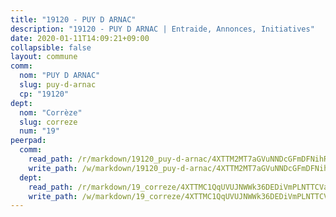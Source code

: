 ```yaml
---
title: "19120 - PUY D ARNAC"
description: "19120 - PUY D ARNAC | Entraide, Annonces, Initiatives"
date: 2020-01-11T14:09:21+09:00
collapsible: false
layout: commune
comm:
  nom: "PUY D ARNAC"
  slug: puy-d-arnac
  cp: "19120"
dept:
  nom: "Corrèze"
  slug: correze
  num: "19"
peerpad:
  comm:
    read_path: /r/markdown/19120_puy-d-arnac/4XTTM2MT7aGVuNNDcGFmDFNihRE3qji8oC1mFYWbx4RFzkJ8v
    write_path: /w/markdown/19120_puy-d-arnac/4XTTM2MT7aGVuNNDcGFmDFNihRE3qji8oC1mFYWbx4RFzkJ8v-K3TgV5zyZmfiyZZ51RRbH1GxpkLDHqxS7hqZz6Lk6v9GDEM81FkchF9jUXfBPoRC8eMVg5Kj6NJmKuHP9jEDFzryWRvsrmHfX5X9Qf87hAS6ZGQgyzsi25Tt815MbMFeFPu2yGyU
  dept:
    read_path: /r/markdown/19_correze/4XTTMC1QqUVUJNWWk36DEDiVmPLNTTCVay5E5gwEvpSf36VsS
    write_path: /w/markdown/19_correze/4XTTMC1QqUVUJNWWk36DEDiVmPLNTTCVay5E5gwEvpSf36VsS-K3TgUzu4fqyixiBZaA5Ejd2iCC9xJnV2MqYc8L2r22c4qVWWx9VnJmMAAFTQjLmwLDBGZ9pgHdAtPGZHV6pZb6y2bhgaqXFUJ1Fp1QgihzJpszTr9ow8JcXoeYzTUZfY7Rzzn9sS
---
```



